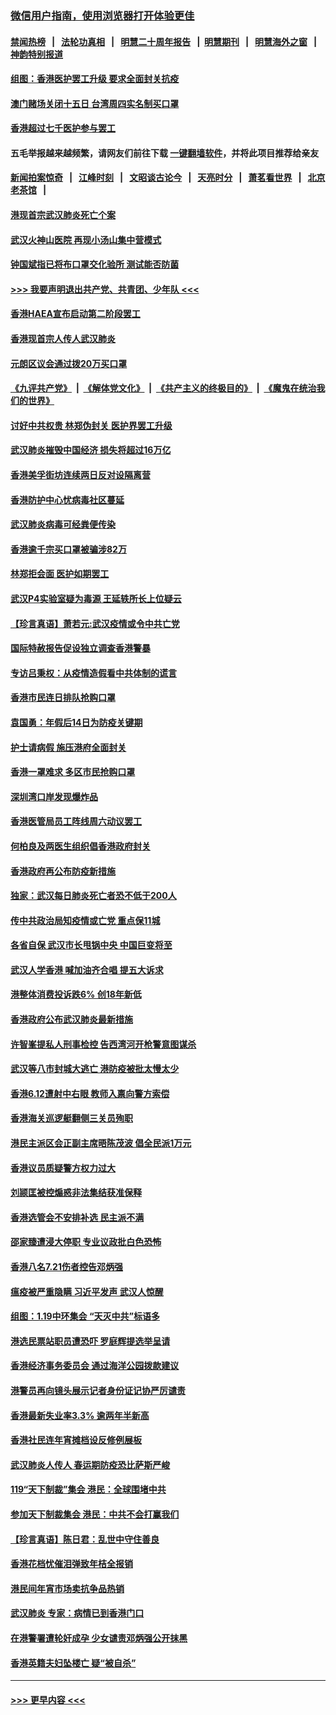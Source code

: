 ### [微信用户指南，使用浏览器打开体验更佳](https://github.com/gfw-breaker/banned-news1/blob/master/indexes/wechat-guide.md?t=0)
#### [禁闻热榜](热点新闻.md?t=0)  &nbsp;&nbsp;|&nbsp;&nbsp; [法轮功真相](https://github.com/gfw-breaker/truth/blob/master/README.md?t=0) &nbsp;&nbsp;|&nbsp;&nbsp; [明慧二十周年报告](https://github.com/gfw-breaker/mh-reports/blob/master/README.md?t=0) &nbsp;&nbsp;|&nbsp;&nbsp;[明慧期刊](https://github.com/gfw-breaker/mh-qikan) &nbsp;&nbsp;|&nbsp;&nbsp; [明慧海外之窗](https://github.com/gfw-breaker/mh-news/blob/master/README.md?t=0) &nbsp;&nbsp;|&nbsp;&nbsp; [神韵特别报道](https://github.com/gfw-breaker/mh-news/blob/master/shenyun.md?t=0)
#### [组图：香港医护罢工升级 要求全面封关抗疫](../pages/nsc415/n11844107.md?t=02060056) 
#### [澳门赌场关闭十五日 台湾周四实名制买口罩](../pages/nsc415/n11845083.md?t=02060056) 
#### [香港超过七千医护参与罢工](../pages/nsc415/n11845051.md?t=02060056) 
#### 五毛举报越来越频繁，请网友们前往下载 [一键翻墙软件](https://github.com/gfw-breaker/ssr-accounts)，并将此项目推荐给亲友
#### [新闻拍案惊奇](https://github.com/gfw-breaker/banned-news1/blob/master/pages/link4.md) &nbsp;&nbsp;|&nbsp;&nbsp; [江峰时刻](https://github.com/gfw-breaker/banned-news1/blob/master/pages/link4.md) &nbsp;&nbsp;|&nbsp;&nbsp; [文昭谈古论今](https://github.com/gfw-breaker/banned-news1/blob/master/pages/link4.md) &nbsp;&nbsp;|&nbsp;&nbsp; [天亮时分](https://github.com/gfw-breaker/banned-news1/blob/master/pages/link4.md) &nbsp;&nbsp;|&nbsp;&nbsp; [萧茗看世界](https://github.com/gfw-breaker/banned-news1/blob/master/pages/link4.md) &nbsp;&nbsp;|&nbsp;&nbsp; [北京老茶馆](https://github.com/gfw-breaker/banned-news1/blob/master/pages/link4.md) &nbsp;&nbsp;|&nbsp;&nbsp; 
#### [港现首宗武汉肺炎死亡个案](../pages/nsc415/n11844998.md?t=02060056) 
#### [武汉火神山医院 再现小汤山集中营模式](../pages/nsc415/n11844763.md?t=02060056) 
#### [钟国斌指已将布口罩交化验所 测试能否防菌](../pages/nsc415/n11842783.md?t=02060056) 
#### [>>> 我要声明退出共产党、共青团、少年队 <<<](https://github.com/begood0513/goodnews/blob/master/quit/letter.md) 
#### [香港HAEA宣布启动第二阶段罢工](../pages/nsc415/n11842723.md?t=02060056) 
#### [香港现首宗人传人武汉肺炎](../pages/nsc415/n11842766.md?t=02060056) 
#### [元朗区议会通过拨20万买口罩](../pages/nsc415/n11842754.md?t=02060056) 
#### [《九评共产党》](https://github.com/begood0513/9ping.md/blob/master/README.md) &nbsp;|&nbsp; [《解体党文化》](../../../../jtdwh.md/blob/master/README.md)  &nbsp;|&nbsp; [《共产主义的终极目的》](../../../../gczydzjmd.md/blob/master/README.md) &nbsp;|&nbsp; [《魔鬼在统治我们的世界》](../../../../mgztzwmdsj.md/blob/master/README.md) 
#### [讨好中共权贵 林郑伪封关 医护界罢工升级](../pages/nsc415/n11842359.md?t=02060056) 
#### [武汉肺炎摧毁中国经济 损失将超过16万亿](../pages/nsc415/n11839723.md?t=02060056) 
#### [香港美孚街坊连续两日反对设隔离营](../pages/nsc415/n11839962.md?t=02060056) 
#### [香港防护中心忧病毒社区蔓延](../pages/nsc415/n11839933.md?t=02060056) 
#### [武汉肺炎病毒可经粪便传染](../pages/nsc415/n11839939.md?t=02060056) 
#### [香港逾千宗买口罩被骗涉82万](../pages/nsc415/n11839914.md?t=02060056) 
#### [林郑拒会面 医护如期罢工](../pages/nsc415/n11839892.md?t=02060056) 
#### [武汉P4实验室疑为毒源 王延轶所长上位疑云](../pages/nsc415/n11835543.md?t=02060056) 
#### [【珍言真语】萧若元:武汉疫情或令中共亡党](../pages/nsc415/n11829394.md?t=02060056) 
#### [国际特赦报告促设独立调查香港警暴](../pages/nsc415/n11833845.md?t=02060056) 
#### [专访吕秉权：从疫情造假看中共体制的谎言](../pages/nsc415/n11833813.md?t=02060056) 
#### [香港市民连日排队抢购口罩](../pages/nsc415/n11833794.md?t=02060056) 
#### [袁国勇：年假后14日为防疫关键期](../pages/nsc415/n11831088.md?t=02060056) 
#### [护士请病假 施压港府全面封关](../pages/nsc415/n11831030.md?t=02060056) 
#### [香港一罩难求 多区市民抢购口罩](../pages/nsc415/n11831002.md?t=02060056) 
#### [深圳湾口岸发现爆炸品](../pages/nsc415/n11828802.md?t=02060056) 
#### [香港医管局员工阵线周六动议罢工](../pages/nsc415/n11828762.md?t=02060056) 
#### [何柏良及两医生组织倡香港政府封关](../pages/nsc415/n11828749.md?t=02060056) 
#### [香港政府再公布防疫新措施](../pages/nsc415/n11828716.md?t=02060056) 
#### [独家：武汉每日肺炎死亡者恐不低于200人](../pages/nsc415/n11828240.md?t=02060056) 
#### [传中共政治局知疫情或亡党 重点保11城](../pages/nsc415/n11828145.md?t=02060056) 
#### [各省自保 武汉市长甩锅中央 中国巨变将至](../pages/nsc415/n11828021.md?t=02060056) 
#### [武汉人学香港 喊加油齐合唱 提五大诉求](../pages/nsc415/n11827046.md?t=02060056) 
#### [港整体消费投诉跌6% 创18年新低](../pages/nsc415/n11817280.md?t=02060056) 
#### [香港政府公布武汉肺炎最新措施](../pages/nsc415/n11817152.md?t=02060056) 
#### [许智峯提私人刑事检控 告西湾河开枪警意图谋杀](../pages/nsc415/n11817132.md?t=02060056) 
#### [武汉等八市封城大逃亡 港防疫被批太慢太少](../pages/nsc415/n11817058.md?t=02060056) 
#### [香港6.12遭射中右眼 教师入禀向警方索偿](../pages/nsc415/n11814678.md?t=02060056) 
#### [香港海关巡逻艇翻侧三关员殉职](../pages/nsc415/n11814604.md?t=02060056) 
#### [港民主派区会正副主席晤陈茂波 倡全民派1万元](../pages/nsc415/n11814582.md?t=02060056) 
#### [香港议员质疑警方权力过大](../pages/nsc415/n11814560.md?t=02060056) 
#### [刘颕匡被控煽惑非法集结获准保释](../pages/nsc415/n11811727.md?t=02060056) 
#### [香港选管会不安排补选 民主派不满](../pages/nsc415/n11811691.md?t=02060056) 
#### [邵家臻遭浸大停职 专业议政批白色恐怖](../pages/nsc415/n11811670.md?t=02060056) 
#### [香港八名7.21伤者控告邓炳强](../pages/nsc415/n11811623.md?t=02060056) 
#### [瘟疫被严重隐瞒 习近平发声 武汉人惊醒](../pages/nsc415/n11811186.md?t=02060056) 
#### [组图：1.19中环集会 “天灭中共”标语多](../pages/nsc415/n11809514.md?t=02060056) 
#### [港选民票站职员遭恐吓 罗庭辉提选举呈请](../pages/nsc415/n11808914.md?t=02060056) 
#### [香港经济事务委员会 通过海洋公园拨款建议](../pages/nsc415/n11808906.md?t=02060056) 
#### [港警员再向镜头展示记者身份证记协严厉谴责](../pages/nsc415/n11808888.md?t=02060056) 
#### [香港最新失业率3.3% 逾两年半新高](../pages/nsc415/n11808887.md?t=02060056) 
#### [香港社民连年宵摊档设反修例展板](../pages/nsc415/n11808857.md?t=02060056) 
#### [武汉肺炎人传人 春运期防疫恐比萨斯严峻](../pages/nsc415/n11808739.md?t=02060056) 
#### [119“天下制裁”集会 港民：全球围堵中共](../pages/nsc415/n11806318.md?t=02060056) 
#### [参加天下制裁集会 港民：中共不会打赢我们](../pages/nsc415/n11806596.md?t=02060056) 
#### [【珍言真语】陈日君：乱世中守住善良](../pages/nsc415/n11806247.md?t=02060056) 
#### [香港花档忧催泪弹致年桔全报销](../pages/nsc415/n11806130.md?t=02060056) 
#### [港民间年宵市场卖抗争品热销](../pages/nsc415/n11806073.md?t=02060056) 
#### [武汉肺炎 专家：病情已到香港门口](../pages/nsc415/n11806020.md?t=02060056) 
#### [在港警署遭轮奸成孕 少女谴责邓炳强公开抹黑](../pages/nsc415/n11805981.md?t=02060056) 
#### [香港英籍夫妇坠楼亡 疑“被自杀”](../pages/nsc415/n11805937.md?t=02060056) 

----
#### [ >>> 更早内容 <<< ](../indexes/nsc415-earlier.md)
